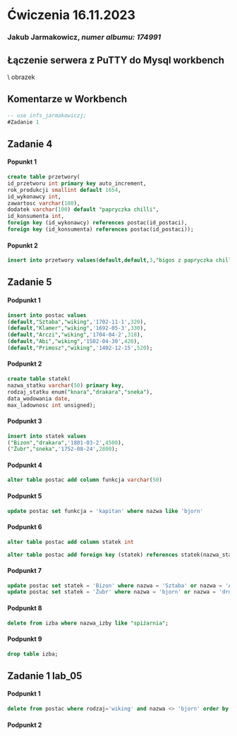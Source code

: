 # Ćwiczenia 16.11.2023
### Jakub Jarmakowicz, _numer albumu: 174991_
## Łączenie serwera z PuTTY do Mysql workbench
\\ obrazek
## Komentarze w Workbench
```sql
-- use infs_jarmakowiczj;
#Zadanie 1
```
## Zadanie 4
#### Popunkt 1
```sql
create table przetwory(
id_przetworu int primary key auto_increment,
rok_produkcji smallint default 1654,
id_wykonawcy int,
zawartosc varchar(100),
dodatek varchar(100) default "papryczka chilli",
id_konsumenta int,
foreign key (id_wykonawcy) references postac(id_postaci),
foreign key (id_konsumenta) references postac(id_postaci));
```
#### Popunkt 2
```sql
insert into przetwory values(default,default,3,"bigos z papryczka chilli",default,3);
```
## Zadanie 5
#### Podpunkt 1
```sql
insert into postac values
(default,"Sztaba","wiking",'1702-11-1',320),
(default,"Klamer","wiking",'1692-05-3',330),
(default,"Arczi","wiking",'1704-04-2',318),
(default,"Abi","wiking",'1502-04-30',420),
(default,"Primosz","wiking",'1402-12-15',520);
```
#### Podpunkt 2
```sql
create table statek(
nazwa_statku varchar(50) primary key,
rodzaj_statku enum("knara","drakara","sneka"),
data_wodowania date,
max_ladownosc int unsigned);
```
#### Podpunkt 3
```sql
insert into statek values
("Bizon","drakara",'1801-03-2',4500),
("Żubr","sneka",'1752-08-24',2800);
```
#### Podpunkt 4
```sql
alter table postac add column funkcja varchar(50)
```
#### Podpunkt 5
```sql
update postac set funkcja = 'kapitan' where nazwa like 'bjorn'
```
#### Podpunkt 6
```sql
alter table postac add column statek int

alter table postac add foreign key (statek) references statek(nazwa_statku)
```
#### Podpunkt 7
```sql
update postac set statek = 'Bizon' where nazwa = 'Sztaba' or nazwa = 'Arczi' or nazwa = 'Klamer' or nazwa = 'Primosz' or nazwa = 'Abi';
update postac set statek = 'Żubr' where nazwa = 'bjorn' or nazwa = 'drozd'
```
#### Podpunkt 8
```sql
delete from izba where nazwa_izby like "spiżarnia";
```
#### Podpunkt 9
```sql
drop table izba;
```
## Zadanie 1 lab_05
#### Podpunkt 1
```sql
delete from postac where rodzaj='wiking' and nazwa <> 'bjorn' order by wiek desc limit 2
```
#### Podpunkt 2
```sql

```

